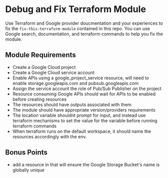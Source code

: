  # Debug and Fix Terraform Module

Use Terraform and Google provider doucmentation and your experiences to fix the `fix-this-terraform-module` contained in this repo. You can use Google search, documentation, and terraform commands to help you fix the module.

## Module Requirements

 - Create a Google Cloud project
 - Create a Google Cloud service account
 - Enable APIs using a google_project_service resource, will need to enable storage.googleapis.com and pubsub.googleapis.com
 - Assign the service account the role of Pub/Sub Publisher on the project
 - Resource consuming Google APIs should wait for APIs to be enabled before creating resources
 - The resources should have outputs associated with them
 - The module should have appropriate version/providers requirements
 - The location variable shouldnt prompt for input, and instead use terraform mechanisms to set the value for the variable before running terraform commands
 - When terraform runs on the default workspace, it should name the resources accordingly with the env. 

## Bonus Points

 - add a resource in that will ensure the Google Storage Bucket's name is globally unique
